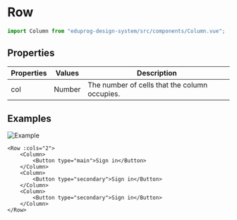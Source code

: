 # Row

```js
import Column from "eduprog-design-system/src/components/Column.vue";
```

## Properties

| Properties | Values | Description                                   |
| ---------- | ------ | --------------------------------------------- |
| col        | Number | The number of cells that the column occupies. |

## Examples

![Example](https://i.imgur.com/BriCISU.png)

```vue
<Row :cols="2">
    <Column>
        <Button type="main">Sign in</Button>
    </Column>
    <Column>
        <Button type="secondary">Sign in</Button>
    </Column>
    <Column>
        <Button type="secondary">Sign in</Button>
    </Column>
</Row>
```
